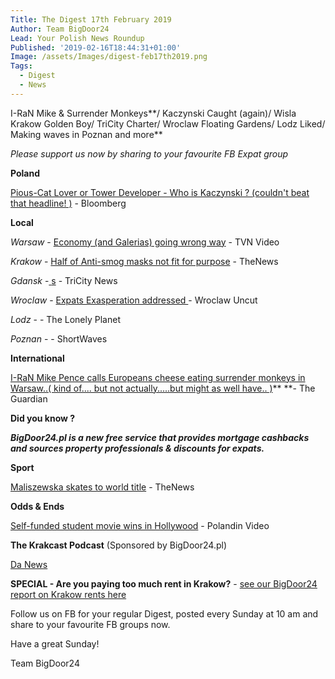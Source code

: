 ```yaml
---
Title: The Digest 17th February 2019
Author: Team BigDoor24
Lead: Your Polish News Roundup
Published: '2019-02-16T18:44:31+01:00'
Image: /assets/Images/digest-feb17th2019.png
Tags:
  - Digest
  - News
---
```

I-RaN Mike & Surrender Monkeys**/ Kaczynski Caught (again)/ Wisla Krakow Golden Boy/ TriCity Charter/ Wroclaw Floating Gardens/ Lodz Liked/ Making waves in Poznan and more**

_Please support us now by sharing to your favourite FB Expat group_

<div class="sharethis-inline-share-buttons"></div>

**Poland**

[Pious-Cat Lover or Tower Developer - Who is Kaczynski ? (couldn't beat that headline! )](https://www.bloomberg.com/news/articles/2019-02-15/kaczynski-sought-off-the-books-cash-in-property-deal-paper-says) - Bloomberg

**Local**

_Warsaw_ - [Economy (and Galerias) going wrong way](https://www.tvn24.pl/tvn24-news-in-english,157,m/tvn24-s-business-news-from-poland-in-english,909054.html) - TVN Video

_Krakow_ - [ ](https://kafkadesk.org/2019/01/18/poland-legend-joins-boyhood-club-wisla-krakow-for-free-to-help-revive-the-polish-side/)[Half of Anti-smog masks not fit for purpose](http://thenews.pl/1/9/Artykul/406578,Polish-consumer-watchdog-warns-of-subpar-antismog-masks) - TheNews

_Gdansk_ -[ ](https://tricitynews.pl/event/circles-of-art-festival-a-big-ending-in-poland/)[s](https://tricitynews.pl/gdynia-celebrates-93-years-of-city-charter/) - TriCity News

_Wroclaw_ - [Expats Exasperation addressed ](http://wroclawuncut.com/2019/02/13/urzad-wojewodzki-lawsuits-mount-up-as-foreigners-take-action/)- Wroclaw Uncut

_Lodz_ -  - The Lonely Planet

_Poznan_ -  - ShortWaves

**International**

[I-RaN Mike Pence calls Europeans cheese eating surrender monkeys in Warsaw..( kind of.... but not actually.....but might as well have.. )](https://www.theguardian.com/world/2019/feb/14/us-and-israel-say-confrontation-with-iran-needed-for-peace)** **- The Guardian

**Did you know ?**

_**BigDoor24.pl is a new free service that provides mortgage cashbacks and sources property professionals & discounts for expats.**_

**Sport**

 [ Maliszewska skates to world title](http://thenews.pl/1/5/Artykul/405731,Short-track-Polands-Maliszewska-seals-World-Cup-title) - TheNews

**Odds & Ends**

[ Self-funded student movie  wins in Hollywood](https://polandin.com/41340361/polish-film-selffunded-by-highschool-student-wins-in-hollywood) - Polandin Video

**The Krakcast Podcast** (Sponsored by BigDoor24.pl)

[Da News](https://www.krakcast.pl/e/krakcast-%E2%80%93-news/)

**SPECIAL - Are you paying too much rent in Krakow?** - [see our BigDoor24 report on Krakow rents here](https://bigdoor24.pl/blog/posts/2019-01-24-are-you-paying-too-much-rent.html)

Follow us on FB for your regular Digest, posted every Sunday at 10 am and share to your favourite FB groups now.

Have a great Sunday!

Team BigDoor24
